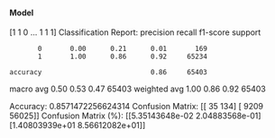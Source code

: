 #### Model
[1 1 0 ... 1 1 1]
Classification Report:
              precision    recall  f1-score   support

           0       0.00      0.21      0.01       169
           1       1.00      0.86      0.92     65234

    accuracy                           0.86     65403
   macro avg       0.50      0.53      0.47     65403
weighted avg       1.00      0.86      0.92     65403

Accuracy: 0.8571472256624314
Confusion Matrix:
[[   35   134]
 [ 9209 56025]]
Confusion Matrix (%):
[[5.35143648e-02 2.04883568e-01]
 [1.40803939e+01 8.56612082e+01]]
